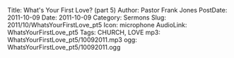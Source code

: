 Title: What's Your First Love? (part 5)
Author: Pastor Frank Jones
PostDate: 2011-10-09
Date: 2011-10-09
Category: Sermons
Slug: 2011/10/WhatsYourFirstLove_pt5
Icon: microphone
AudioLink: WhatsYourFirstLove_pt5
Tags: CHURCH, LOVE
mp3: WhatsYourFirstLove_pt5/10092011.mp3
ogg: WhatsYourFirstLove_pt5/10092011.ogg
